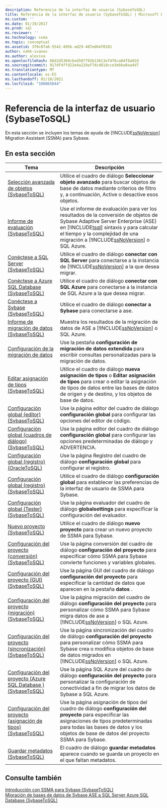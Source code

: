 ```yaml
---
description: Referencia de la interfaz de usuario (SybaseToSQL)
title: Referencia de la interfaz de usuario (SybaseToSQL) | Microsoft Docs
ms.custom: ''
ms.date: 01/19/2017
ms.prod: sql
ms.reviewer: ''
ms.technology: ssma
ms.topic: conceptual
ms.assetid: 3f8c07a6-5542-495b-ad29-487ed64f0101
author: nahk-ivanov
ms.author: alexiva
ms.openlocfilehash: 68d2d5369cbed507792b13613ef4f6ca04f8a92d
ms.sourcegitcommit: 917df4ffd22e4a229af7dc481dcce3ebba0aa4d7
ms.translationtype: MT
ms.contentlocale: es-ES
ms.lasthandoff: 02/10/2021
ms.locfileid: "100065044"
---
```

# <a name="user-interface-reference-sybasetosql"></a>Referencia de la interfaz de usuario (SybaseToSQL)
En esta sección se incluyen los temas de ayuda de [!INCLUDE[ssNoVersion](../../includes/ssnoversion-md.md)] Migration Assistant (SSMA) para Sybase.  
  
## <a name="in-this-section"></a>En esta sección  
  
|Tema|Descripción|  
|---------|---------------|  
|[Selección avanzada de objetos &#40;SybaseToSQL&#41;](../../ssma/sybase/advanced-object-selection-sybasetosql.md)|Utilice el cuadro de diálogo **Seleccionar objeto avanzado** para buscar objetos de base de datos mediante criterios de filtro y, a continuación, Active o desactive esos objetos.|  
|[Informe de evaluación &#40;SybaseToSQL&#41;](../../ssma/sybase/assessment-report-sybasetosql.md)|Use el informe de evaluación para ver los resultados de la conversión de objetos de Sybase Adaptive Server Enterprise (ASE) en [!INCLUDE[tsql](../../includes/tsql-md.md)] sintaxis y para calcular el tiempo y la complejidad de una migración a [!INCLUDE[ssNoVersion](../../includes/ssnoversion-md.md)] o SQL Azure.|  
|[Conéctese a SQL Server &#40;SybaseToSQL&#41;](../../ssma/sybase/connect-to-sql-server-sybasetosql.md)|Utilice el cuadro de diálogo **conectar con SQL Server** para conectarse a la instancia de [!INCLUDE[ssNoVersion](../../includes/ssnoversion-md.md)] a la que desea migrar.|  
|[Conéctese a Azure SQL Database &#40;SybaseToSQL&#41;](../../ssma/sybase/connect-to-azure-sql-db-sybasetosql.md)|Utilice el cuadro de diálogo **conectar con SQL Azure** para conectarse a la instancia de SQL Azure a la que desea migrar.|  
|[Conéctese a Sybase &#40;SybaseToSQL&#41;](../../ssma/sybase/connect-to-sybase-sybasetosql.md)|Utilice el cuadro de diálogo **conectar a Sybase** para conectarse a ase.|  
|[Informe de migración de datos &#40;SybaseToSQL&#41;](../../ssma/sybase/data-migration-report-sybasetosql.md)|Muestra los resultados de la migración de datos de ASE a [!INCLUDE[ssNoVersion](../../includes/ssnoversion-md.md)] o SQL Azure.|  
|[Configuración de la migración de datos](data-migration-settings-sybasetosql.md)|Use la pestaña **configuración de migración de datos extendida** para escribir consultas personalizadas para la migración de datos.|  
|[Editar asignación de tipos &#40;SybaseToSQL&#41;](../../ssma/sybase/edit-type-mapping-sybasetosql.md)|Utilice el cuadro de diálogo **nueva asignación de tipos** o **Editar asignación de tipos** para crear o editar la asignación de tipos de datos entre las bases de datos de origen y de destino, y los objetos de base de datos.|  
|[Configuración global &#40;editor&#41; &#40;SybaseToSQL&#41;](../../ssma/sybase/global-settings-editor-sybasetosql.md)|Use la página editor del cuadro de diálogo **configuración global** para configurar las opciones del editor de código.|  
|[Configuración global &#40;cuadros de diálogo&#41;  &#40;SybaseToSQL&#41;](../../ssma/sybase/global-settings-dialogs-sybasetosql.md)|Use la página editor del cuadro de diálogo **configuración global** para configurar las opciones predeterminadas de diálogo y ADVERTENCIA.|  
|[Configuración global &#40;registro&#41; &#40;OracleToSQL&#41;](../../ssma/oracle/global-settings-logging-oracletosql.md)|Use la página Registro del cuadro de diálogo **configuración global** para configurar el registro.|  
|[Configuración global &#40;registro&#41; &#40;SybaseToSQL&#41;](../../ssma/sybase/global-settings-logging-sybasetosql.md)|Utilice el cuadro de diálogo **configuración global** para establecer las preferencias de la interfaz de usuario de SSMA para Sybase.|  
|[Configuración global &#40;Tester&#41; &#40;SybaseToSQL&#41;](../../ssma/sybase/global-settings-tester-sybasetosql.md)|Use la página evaluador del cuadro de diálogo **globalsettings** para especificar la configuración del evaluador.|  
|[Nuevo proyecto &#40;SybaseToSQL&#41;](../../ssma/sybase/new-project-sybasetosql.md)|Utilice el cuadro de diálogo **nuevo proyecto** para crear un nuevo proyecto de SSMA para Sybase.|  
|[Configuración del proyecto &#40;conversión&#41; &#40;SybaseToSQL&#41;](../../ssma/sybase/project-settings-conversion-sybasetosql.md)|Use la página conversión del cuadro de diálogo **configuración del proyecto** para especificar cómo SSMA para Sybase convierte funciones y variables globales.|  
|[Configuración del proyecto &#40;GUI&#41; &#40;SybaseToSQL&#41;](../../ssma/sybase/project-settings-gui-sybasetosql.md)|Use la página GUI del cuadro de diálogo **configuración del proyecto** para especificar la cantidad de datos que aparecen en la pestaña **datos** .|  
|[Configuración del proyecto &#40;migración&#41; &#40;SybaseToSQL&#41;](../../ssma/sybase/project-settings-migration-sybasetosql.md)|Use la página migración del cuadro de diálogo **configuración del proyecto** para personalizar cómo SSMA para Sybase migra datos de ase a [!INCLUDE[ssNoVersion](../../includes/ssnoversion-md.md)] o SQL Azure.|  
|[Configuración del proyecto &#40;sincronización&#41; &#40;SybaseToSQL&#41;](../../ssma/sybase/project-settings-synchronization-sybasetosql.md)|Use la página sincronización del cuadro de diálogo **configuración del proyecto** para personalizar cómo SSMA para Sybase crea o modifica objetos de base de datos migrados en [!INCLUDE[ssNoVersion](../../includes/ssnoversion-md.md)] o SQL Azure.|  
|[Configuración del proyecto &#40;Azure SQL Database &#41; &#40;SybaseToSQL&#41;](../../ssma/sybase/project-settings-azure-sql-db-sybasetosql.md)|Use la página SQL Azure del cuadro de diálogo **configuración del proyecto** para personalizar la configuración de conectividad a fin de migrar los datos de Sybase a SQL Azure.|  
|[Configuración del proyecto &#40;asignación de tipos&#41; &#40;SybaseToSQL&#41;](../../ssma/sybase/project-settings-type-mapping-sybasetosql.md)|Use la página asignación de tipos del cuadro de diálogo **configuración del proyecto** para especificar las asignaciones de tipos predeterminadas para todas las bases de datos y los objetos de base de datos del proyecto SSMA para Sybase.|  
|[Guardar metadatos &#40;SybaseToSQL&#41;](../../ssma/sybase/save-metadata-sybasetosql.md)|El cuadro de diálogo **guardar metadatos** aparece cuando se guarda un proyecto en el que faltan metadatos.|  
  
## <a name="see-also"></a>Consulte también  
[Introducción con SSMA para Sybase &#40;SybaseToSQL&#41;](../../ssma/sybase/getting-started-with-ssma-for-sybase-sybasetosql.md)  
[Migración de bases de datos de Sybase ASE a SQL Server Azure SQL Database &#40;SybaseToSQL&#41;](../../ssma/sybase/migrating-sybase-ase-databases-to-sql-server-azure-sql-db-sybasetosql.md)  
  
